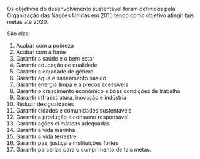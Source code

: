 ---
---

Os objetivos do desenvolvimento sustentável foram definidos pela Organização das Nações Unidas em 2015 tendo como objetivo atingir tais metas até 2030. 

São elas:

1. Acabar com a pobreza
2. Acabar com a fome
3. Garantir a saúde e o bem estar
4. Garantir educação de qualidade
5. Garantir a equidade de gênero
6. Garantir água e saneamento básico
7. Garantir energia limpa e a preços acessíveis
8. Garantir o crescimento econômico e boas condições de trabalho
9. Garantir infraestrutura, inovação e indústria
10. Reduzir desigualdades
11. Garantir cidades e comunidades sustentáveis
12. Garantir a produção e consumo responsável
13. Garantir ações climáticas adequadas
14. Garantir a vida marinha
15. Garantir a vida terrestre
16. Garantir paz, justiça e instituições fortes
17. Garantir parcerias para o cumprimento de tais metas. 